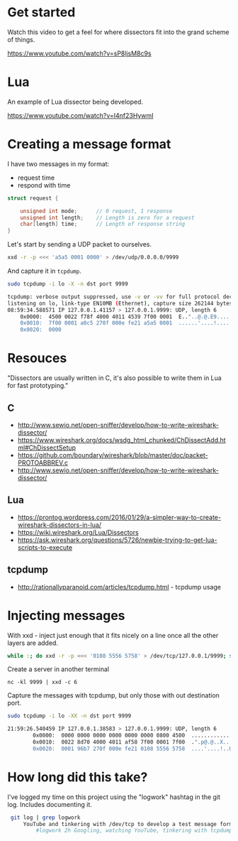 # Get started
Watch this video to get a feel for where dissectors fit into the grand scheme of
things.

https://www.youtube.com/watch?v=sP8ljsM8c9s

# Lua
An example of Lua dissector being developed.

https://www.youtube.com/watch?v=I4nf23HywmI

# Creating a message format
I have two messages in my format:
- request time
- respond with time

```c
struct request {

	unsigned int mode;		// 0 request, 1 response
	unsigned int length;	// Length is zero for a request
	char[length] time;		// Length of response string
}
```

Let's start by sending a UDP packet to ourselves.
```bash
xxd -r -p <<< 'a5a5 0001 0000' > /dev/udp/0.0.0.0/9999
```

And capture it in ```tcpdump```.
```bash
sudo tcpdump -i lo -X -n dst port 9999

tcpdump: verbose output suppressed, use -v or -vv for full protocol decode
listening on lo, link-type EN10MB (Ethernet), capture size 262144 bytes
08:59:34.588571 IP 127.0.0.1.41157 > 127.0.0.1.9999: UDP, length 6
	0x0000:  4500 0022 f78f 4000 4011 4539 7f00 0001  E.."..@.@.E9....
	0x0010:  7f00 0001 a0c5 270f 000e fe21 a5a5 0001  ......'....!....
	0x0020:  0000      
```

# Resouces

"Dissectors are usually written in C, it's also possible to write them in Lua for fast prototyping."

## C
- http://www.sewio.net/open-sniffer/develop/how-to-write-wireshark-dissector/
- https://www.wireshark.org/docs/wsdg_html_chunked/ChDissectAdd.html#ChDissectSetup
- https://github.com/boundary/wireshark/blob/master/doc/packet-PROTOABBREV.c
- http://www.sewio.net/open-sniffer/develop/how-to-write-wireshark-dissector/

## Lua
- https://prontog.wordpress.com/2016/01/29/a-simpler-way-to-create-wireshark-dissectors-in-lua/
- https://wiki.wireshark.org/Lua/Dissectors
- https://ask.wireshark.org/questions/5726/newbie-trying-to-get-lua-scripts-to-execute

## tcpdump
- http://rationallyparanoid.com/articles/tcpdump.html - tcpdump usage

# Injecting messages
With xxd - inject just enough that it fits nicely on a line once all the other layers are added.
```bash
while :; do xxd -r -p <<< '0108 5556 5758' > /dev/tcp/127.0.0.1/9999; sleep 1; done
```

Create a server in another terminal
```
nc -kl 9999 | xxd -c 6
```

Capture the messages with tcpdump, but only those with out destination port.
```bash
sudo tcpdump -i lo -XX -n dst port 9999

21:59:26.540459 IP 127.0.0.1.38583 > 127.0.0.1.9999: UDP, length 6
        0x0000:  0000 0000 0000 0000 0000 0000 0800 4500  ..............E.
        0x0010:  0022 8d70 4000 4011 af58 7f00 0001 7f00  .".p@.@..X......
        0x0020:  0001 96b7 270f 000e fe21 0108 5556 5758  ....'....!..UVWX
```

# How long did this take?
I've logged my time on this project using the "logwork" hashtag in the git log.
Includes documenting it.

```bash
 git log | grep logwork
     YouTube and tinkering with /dev/tcp to develop a test message format #logwork 1h
		 #logwork 2h Googling, watching YouTube, tinkering with tcpdump options
```
